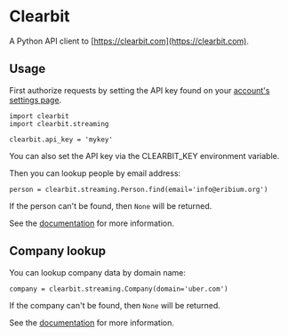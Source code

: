 # Clearbit

A Python API client to [https://clearbit.com](https://clearbit.com).

## Usage

First authorize requests by setting the API key found on your [account's settings page](https://clearbit.com/keys).

    import clearbit
    import clearbit.streaming

    clearbit.api_key = 'mykey'

You can also set the API key via the CLEARBIT_KEY environment variable.

Then you can lookup people by email address:

    person = clearbit.streaming.Person.find(email='info@eribium.org')

If the person can't be found, then `None` will be returned.

See the [documentation](https://clearbit.com/docs#person-api) for more information.

## Company lookup

You can lookup company data by domain name:

    company = clearbit.streaming.Company(domain='uber.com')

If the company can't be found, then `None` will be returned.

See the [documentation](https://clearbit.com/docs#company-api) for more information.
